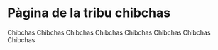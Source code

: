 # Pàgina de la tribu chibchas
Chibchas Chibchas Chibchas Chibchas Chibchas Chibchas Chibchas Chibchas
